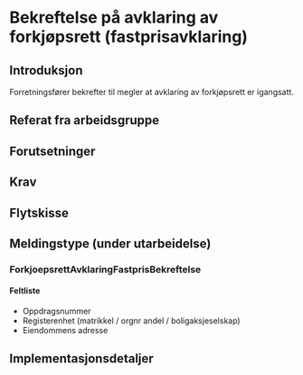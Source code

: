 # Bekreftelse på avklaring av forkjøpsrett (fastprisavklaring)
## Introduksjon
Forretningsfører bekrefter til megler at avklaring av forkjøpsrett er igangsatt.

## Referat fra arbeidsgruppe 

## Forutsetninger

## Krav  

## Flytskisse

## Meldingstype (under utarbeidelse)
### ForkjoepsrettAvklaringFastprisBekreftelse
#### Feltliste 
* Oppdragsnummer
* Registerenhet (matrikkel / orgnr andel / boligaksjeselskap)
* Eiendommens adresse 

## Implementasjonsdetaljer